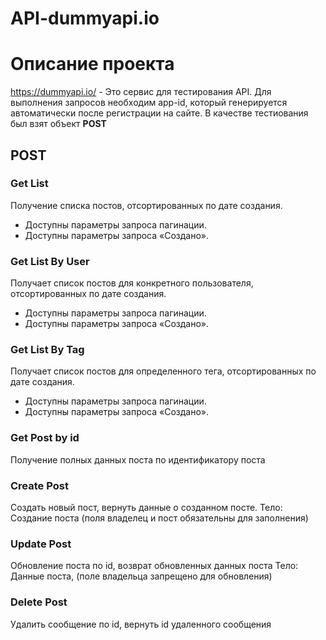 # API-dummyapi.io

# Описание проекта
https://dummyapi.io/ - Это сервис для тестирования API. Для выполнения запросов необходим app-id, который генерируется автоматически после регистрации на сайте. В качестве тестиования был взят объект **POST**

## POST

### Get List
Получение списка постов, отсортированных по дате создания.
- Доступны параметры запроса пагинации.
- Доступны параметры запроса «Создано».

### Get List By User
Получает список постов для конкретного пользователя, отсортированных по дате создания.
- Доступны параметры запроса пагинации.
- Доступны параметры запроса «Создано».

### Get List By Tag
Получает список постов для определенного тега, отсортированных по дате создания.
- Доступны параметры запроса пагинации.
- Доступны параметры запроса «Создано».

### Get Post by id
Получение полных данных поста по идентификатору поста

### Create Post
Создать новый пост, вернуть данные о созданном посте.
Тело: Создание поста (поля владелец и пост обязательны для заполнения)

### Update Post
Обновление поста по id, возврат обновленных данных поста
Тело: Данные поста, (поле владельца запрещено для обновления)

###  Delete Post
Удалить сообщение по id, вернуть id удаленного сообщения
